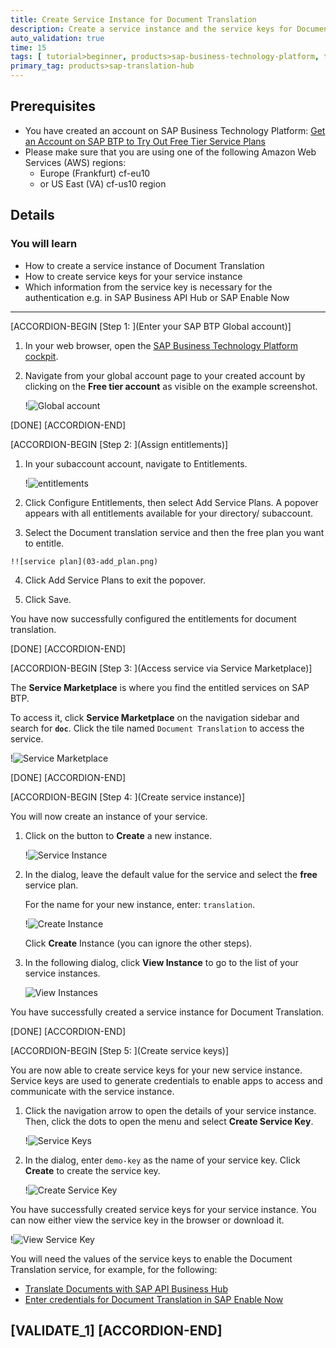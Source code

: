 ```yaml
---
title: Create Service Instance for Document Translation
description: Create a service instance and the service keys for Document Translation (one of the SAP Translation Hub services) using the SAP Business Technology Platform cockpit.
auto_validation: true
time: 15
tags: [ tutorial>beginner, products>sap-business-technology-platform, topic>machine-learning]
primary_tag: products>sap-translation-hub
---
```


## Prerequisites
 - You have created an account on SAP Business Technology Platform: [Get an Account on SAP BTP to Try Out Free Tier Service Plans](btp-free-tier-account)
 - Please make sure that you are using one of the following Amazon Web Services (AWS) regions:
     - Europe (Frankfurt) cf-eu10
     - or US East (VA) cf-us10 region


## Details
### You will learn
- How to create a service instance of Document Translation
- How to create service keys for your service instance
- Which information from the service key is necessary for the authentication e.g. in SAP Business API Hub or SAP Enable Now
---

[ACCORDION-BEGIN [Step 1: ](Enter your SAP BTP Global account)]

1. In your web browser, open the [SAP Business Technology Platform cockpit](https://cockpit.eu10.hana.ondemand.com/cockpit).

2. Navigate from your global account page to your created account by clicking on the **Free tier account** as visible on the example screenshot.

    !![Global account](01_account.png)


[DONE]
[ACCORDION-END]

[ACCORDION-BEGIN [Step 2: ](Assign entitlements)]

1. In your subaccount account, navigate to Entitlements.

    !![entitlements](02-entitlements.png)

2. Click Configure Entitlements, then select Add Service Plans.
   A popover appears with all entitlements available for your directory/ subaccount.

3.   Select the Document translation service and then the free plan you want to entitle.

    !![service plan](03-add_plan.png)

4. Click Add Service Plans to exit the popover.

5. Click Save.

You have now successfully configured the entitlements for document translation.

[DONE]
[ACCORDION-END]

[ACCORDION-BEGIN [Step 3: ](Access service via Service Marketplace)]

The **Service Marketplace** is where you find the entitled services on SAP BTP.

To access it, click **Service Marketplace** on the navigation sidebar and search for **`doc`**. Click the tile named `Document Translation` to access the service.

!![Service Marketplace](04-access-service-marketplace.png)

[DONE]
[ACCORDION-END]


[ACCORDION-BEGIN [Step 4: ](Create service instance)]

You will now create an instance of your service.

1. Click on the button to **Create** a new instance.

    !![Service Instance](05-create-instance.png)

2. In the dialog, leave the default value for the service and select the **free** service plan.

    For the name for your new instance, enter: `translation`.

    !![Create Instance](06-create-instance-dialog.png)

    Click **Create** Instance (you can ignore the other steps).


3. In the following dialog, click **View Instance** to go to the list of your service instances.

    ![View Instances](08-view-instances.png)

You have successfully created a service instance for Document Translation.

[DONE]
[ACCORDION-END]


[ACCORDION-BEGIN [Step 5: ](Create service keys)]

You are now able to create service keys for your new service instance. Service keys are used to generate credentials to enable apps to access and communicate with the service instance.

1. Click the navigation arrow to open the details of your service instance. Then, click the dots to open the menu and select **Create Service Key**.

      !![Service Keys](09-create-service-keys.png)

2. In the dialog, enter `demo-key` as the name of your service key. Click **Create** to create the service key.

      !![Create Service Key](10-create-service-key-name.png)

You have successfully created service keys for your service instance. You can now either view the service key in the browser or download it.

!![View Service Key](11-view-service-key.png)

You will need the values of the service keys to enable the Document Translation service, for example, for the following:

- [Translate Documents with SAP API Business Hub](sth-document-translation-apihub)
- [Enter credentials for Document Translation in SAP Enable Now](https://enablenowexpert.com/?p=714)

[VALIDATE_1]
[ACCORDION-END]
---
